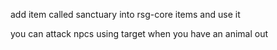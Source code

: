 add item called sanctuary into rsg-core items and use it 

you can attack npcs using target when you have an animal out 
